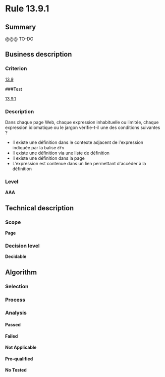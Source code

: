 # Rule 13.9.1

## Summary

@@@ TO-DO

## Business description

### Criterion

[13.9](http://references.modernisation.gouv.fr/sites/default/files/RGAA3_RC2-1/referentiel_technique.htm#crit-13-9)

###Test

[13.9.1](http://references.modernisation.gouv.fr/sites/default/files/RGAA3_RC2-1/referentiel_technique.htm#test-13-9-1)

### Description

Dans chaque page Web, chaque expression inhabituelle ou limit&eacute;e, chaque expression idiomatique ou le jargon v&eacute;rifie-t-il une des conditions suivantes ? 
 
 * Il existe une d&eacute;finition dans le contexte adjacent de l'expression indiqu&eacute;e par la balise `dfn` 
 * Il existe une d&eacute;finition via une liste de d&eacute;finition 
 * Il existe une d&eacute;finition dans la page 
 * L'expression est contenue dans un lien permettant d'acc&eacute;der &agrave; la d&eacute;finition 


### Level

**AAA**

## Technical description

### Scope

**Page**

### Decision level

**Decidable**

## Algorithm

### Selection

### Process

### Analysis

#### Passed

#### Failed

#### Not Applicable

#### Pre-qualified

#### No Tested 






